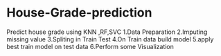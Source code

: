 # House-Grade-prediction
Predict house grade using KNN ,RF,SVC
1.Data Preparation
2.Imputing missing value
3.Spliting in Train Test
4.On Train data build model
5.apply best train model on test data
6.Perform some Visualization

